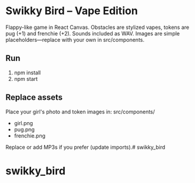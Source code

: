 # Swikky Bird – Vape Edition
Flappy-like game in React Canvas. Obstacles are stylized vapes, tokens are pug (+1) and frenchie (+2).
Sounds included as WAV. Images are simple placeholders—replace with your own in src/components.

## Run
1. npm install
2. npm start

## Replace assets
Place your girl's photo and token images in: src/components/
- girl.png
- pug.png
- frenchie.png

Replace or add MP3s if you prefer (update imports).# swikky_bird

# swikky_bird
